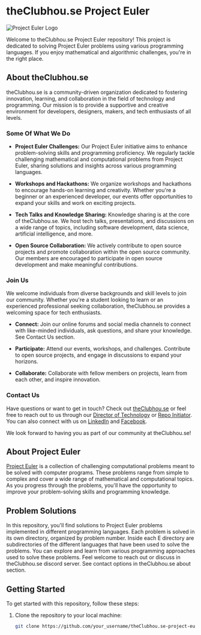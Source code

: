# theClubhou.se Project Euler

![Project Euler Logo](https://projecteuler.net/themes/logo_default.png)

Welcome to theClubhou.se Project Euler repository! This project is dedicated to solving Project Euler problems using various programming languages. If you enjoy mathematical and algorithmic challenges, you're in the right place.

## About theClubhou.se

theClubhou.se is a community-driven organization dedicated to fostering innovation, learning, and collaboration in the field of technology and programming. Our mission is to provide a supportive and creative environment for developers, designers, makers, and tech enthusiasts of all levels.

### Some Of What We Do

- **Project Euler Challenges:** Our Project Euler initiative aims to enhance problem-solving skills and programming proficiency. We regularly tackle challenging mathematical and computational problems from Project Euler, sharing solutions and insights across various programming languages.

- **Workshops and Hackathons:** We organize workshops and hackathons to encourage hands-on learning and creativity. Whether you're a beginner or an experienced developer, our events offer opportunities to expand your skills and work on exciting projects.

- **Tech Talks and Knowledge Sharing:** Knowledge sharing is at the core of theClubhou.se. We host tech talks, presentations, and discussions on a wide range of topics, including software development, data science, artificial intelligence, and more.

- **Open Source Collaboration:** We actively contribute to open source projects and promote collaboration within the open source community. Our members are encouraged to participate in open source development and make meaningful contributions.

### Join Us

We welcome individuals from diverse backgrounds and skill levels to join our community. Whether you're a student looking to learn or an experienced professional seeking collaboration, theClubhou.se provides a welcoming space for tech enthusiasts.

- **Connect:** Join our online forums and social media channels to connect with like-minded individuals, ask questions, and share your knowledge. See Contact Us section.

- **Participate:** Attend our events, workshops, and challenges. Contribute to open source projects, and engage in discussions to expand your horizons.

- **Collaborate:** Collaborate with fellow members on projects, learn from each other, and inspire innovation.

### Contact Us

Have questions or want to get in touch? Check out [theClubhou.se](https://theClubhou.se) or feel free to reach out to us through our [Director of Technology](https://membership.theclubhou.se/members/eric-harrison-2) or [Repo Initiator](https://membership.theclubhou.se/members/sarah-matta). You can also connect with us on [LinkedIn](https://www.linkedin.com/company/theclubhou-se/) and [Facebook](https://www.facebook.com/theClubhouseAugusta).

We look forward to having you as part of our community at theClubhou.se! 

## About Project Euler

[Project Euler](https://projecteuler.net/) is a collection of challenging computational problems meant to be solved with computer programs. These problems range from simple to complex and cover a wide range of mathematical and computational topics. As you progress through the problems, you'll have the opportunity to improve your problem-solving skills and programming knowledge.

## Problem Solutions

In this repository, you'll find solutions to Project Euler problems implemented in different programming languages. Each problem is solved in its own directory, organized by problem number. Inside each E directory are subdirectories of the different languages that have been used to solve the problems. You can explore and learn from various programming approaches used to solve these problems. Feel welcome to reach out or discuss in theClubhou.se discord server. See contact options in theClubhou.se about section.

## Getting Started

To get started with this repository, follow these steps:

1. Clone the repository to your local machine:

   ```bash
   git clone https://github.com/your_username/theClubhou.se-project-euler.git
